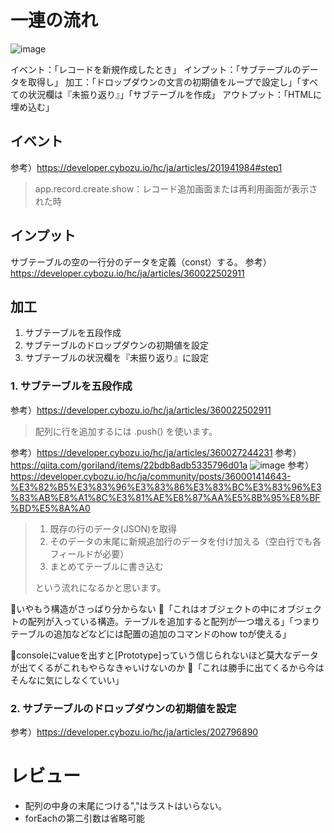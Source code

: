 # 一連の流れ
![image](https://user-images.githubusercontent.com/107820348/177079668-920fc950-1742-446b-b323-e09a22d8b299.png)

イベント：「レコードを新規作成したとき」
インプット：「サブテーブルのデータを取得し」
加工：「ドロップダウンの文言の初期値をループで設定し」「すべての状況欄は『未振り返り』」「サブテーブルを作成」
アウトプット：「HTMLに埋め込む」

## イベント
参考）https://developer.cybozu.io/hc/ja/articles/201941984#step1
> app.record.create.show：レコード追加画面または再利用画面が表示された時

## インプット
サブテーブルの空の一行分のデータを定義（const）する。
参考）https://developer.cybozu.io/hc/ja/articles/360022502911

## 加工
1. サブテーブルを五段作成
2. サブテーブルのドロップダウンの初期値を設定
3. サブテーブルの状況欄を『未振り返り』に設定

### 1. サブテーブルを五段作成
参考）https://developer.cybozu.io/hc/ja/articles/360022502911
> 配列に行を追加するには .push() を使います。

参考）https://developer.cybozu.io/hc/ja/articles/360027244231
参考）https://qiita.com/goriland/items/22bdb8adb5335796d01a
![image](https://user-images.githubusercontent.com/107820348/177097455-d45d825e-5f00-4898-9bd7-045a03493b48.png)
参考）https://developer.cybozu.io/hc/ja/community/posts/360001414643-%E3%82%B5%E3%83%96%E3%83%86%E3%83%BC%E3%83%96%E3%83%AB%E8%A1%8C%E3%81%AE%E8%87%AA%E5%8B%95%E8%BF%BD%E5%8A%A0

>1. 既存の行のデータ(JSON)を取得
>2. そのデータの末尾に新規追加行のデータを付け加える（空白行でも各フィールドが必要）
>3. まとめてテーブルに書き込む
>
>という流れになるかと思います。

💭いやもう構造がさっぱり分からない
💬「これはオブジェクトの中にオブジェクトの配列が入っている構造。テーブルを追加すると配列が一つ増える」「つまりテーブルの追加などなどには配置の追加のコマンドのhow toが使える」

💭consoleにvalueを出すと[Prototype]っていう信じられないほど莫大なデータが出てくるがこれもやらなきゃいけないのか
💬「これは勝手に出てくるから今はそんなに気にしなくていい」

### 2. サブテーブルのドロップダウンの初期値を設定
参考）https://developer.cybozu.io/hc/ja/articles/202796890

# レビュー
- 配列の中身の末尾につける","はラストはいらない。
- forEachの第二引数は省略可能